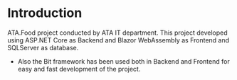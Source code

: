

# Introduction
ATA.Food project conducted by ATA IT department. This project developed using ASP.NET Core as Backend and Blazor WebAssembly as Frontend and SQLServer as database.

- Also the Bit framework has been used both in Backend and Frontend for easy and fast development of the project.


 